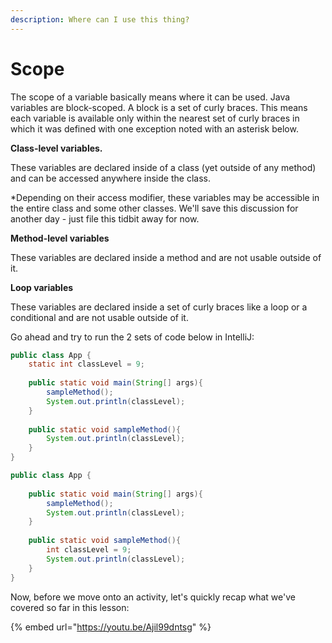 ```yaml
---
description: Where can I use this thing?
---
```


# Scope

The scope of a variable basically means where it can be used. Java variables are block-scoped. A block is a set of curly braces. This means each variable is available only within the nearest set of curly braces in which it was defined with one exception noted with an asterisk below.

**Class-level variables.**

These variables are declared inside of a class \(yet outside of any method\) and can be accessed anywhere inside the class. 

\*Depending on their access modifier, these variables may be accessible in the entire class and some other classes. We'll save this discussion for another day - just file this tidbit away for now. 

**Method-level variables**

These variables are declared inside a method and are not usable outside of it.

**Loop variables**

These variables are declared inside a set of curly braces like a loop or a conditional and are not usable outside of it.

Go ahead and try to run the 2 sets of code below in IntelliJ:

```java
public class App {
    static int classLevel = 9; 
    
    public static void main(String[] args){
        sampleMethod();
        System.out.println(classLevel); 
    }
    
    public static void sampleMethod(){
        System.out.println(classLevel);
    } 
}
```

```java
public class App {
    
    public static void main(String[] args){
        sampleMethod();
        System.out.println(classLevel); 
    }
    
    public static void sampleMethod(){
        int classLevel = 9; 
        System.out.println(classLevel);
    } 
}
```

Now, before we move onto an activity, let's quickly recap what we've covered so far in this lesson:

{% embed url="https://youtu.be/Ajil99dntsg" %}




